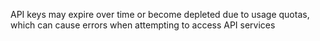 API keys may expire over time or become depleted due to usage quotas, which can cause errors when attempting to access API services
